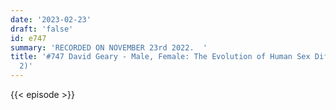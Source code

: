 ```yaml
---
date: '2023-02-23'
draft: 'false'
id: e747
summary: 'RECORDED ON NOVEMBER 23rd 2022.  '
title: '#747 David Geary - Male, Female: The Evolution of Human Sex Differences (Pt.
  2)'
---
```

{{< episode >}}

